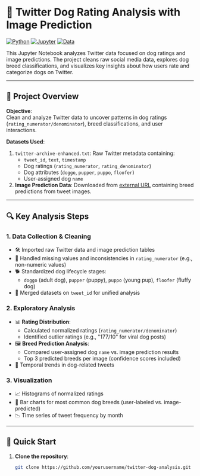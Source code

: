 # 🐶 Twitter Dog Rating Analysis with Image Prediction

[![Python](https://img.shields.io/badge/Python-3.7%2B-blue)](https://www.python.org/)
[![Jupyter](https://img.shields.io/badge/Jupyter-Notebook-orange)](https://jupyter.org/)
[![Data](https://img.shields.io/badge/Dataset-Twitter%20Dog%20Ratings-green)](https://example.com)

This Jupyter Notebook analyzes Twitter data focused on dog ratings and image predictions. The project cleans raw social media data, explores dog breed classifications, and visualizes key insights about how users rate and categorize dogs on Twitter.

---

## 📂 Project Overview
&zwnj;**Objective**&zwnj;:  
Clean and analyze Twitter data to uncover patterns in dog ratings (`rating_numerator/denominator`), breed classifications, and user interactions.

&zwnj;**Datasets Used**&zwnj;:
1. `twitter-archive-enhanced.txt`: Raw Twitter metadata containing:
   - `tweet_id`, `text`, `timestamp`
   - Dog ratings (`rating_numerator`, `rating_denominator`)
   - Dog attributes (`doggo`, `pupper`, `puppo`, `floofer`)
   - User-assigned dog `name`
2. &zwnj;**Image Prediction Data**&zwnj;: Downloaded from [external URL](https://example.com) containing breed predictions from tweet images.

---

## 🔍 Key Analysis Steps

### 1. Data Collection & Cleaning
- 🛠️ Imported raw Twitter data and image prediction tables
- 🧹 Handled missing values and inconsistencies in `rating_numerator` (e.g., non-numeric values)
- 🐕 Standardized dog lifecycle stages:
  - `doggo` (adult dog), `pupper` (puppy), `puppo` (young pup), `floofer` (fluffy dog)
- 🔄 Merged datasets on `tweet_id` for unified analysis

### 2. Exploratory Analysis
- 📊 &zwnj;**Rating Distribution**&zwnj;:
  - Calculated normalized ratings (`rating_numerator/denominator`)
  - Identified outlier ratings (e.g., "177/10" for viral dog posts)
- 🖼️ &zwnj;**Breed Prediction Analysis**&zwnj;:
  - Compared user-assigned dog `name` vs. image prediction results
  - Top 3 predicted breeds per image (confidence scores included)
- 📅 Temporal trends in dog-related tweets

### 3. Visualization
- 📈 Histograms of normalized ratings
- 🐩 Bar charts for most common dog breeds (user-labeled vs. image-predicted)
- 📉 Time series of tweet frequency by month

---

## 🚀 Quick Start
1. &zwnj;**Clone the repository**&zwnj;:
   ```bash
   git clone https://github.com/yourusername/twitter-dog-analysis.git
